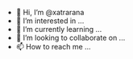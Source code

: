 - 👋 Hi, I’m @xatrarana
- 👀 I’m interested in ...
- 🌱 I’m currently learning ...
- 💞️ I’m looking to collaborate on ...
- 📫 How to reach me ...

<!---
xatrarana/xatrarana is a ✨ special ✨ repository because its `README.md` (this file) appears on your GitHub profile.
You can click the Preview link to take a look at your changes.
--->
